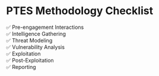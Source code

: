 # PTES Methodology Checklist

✅ Pre-engagement Interactions  
✅ Intelligence Gathering  
✅ Threat Modeling  
✅ Vulnerability Analysis  
✅ Exploitation  
✅ Post-Exploitation  
✅ Reporting  
